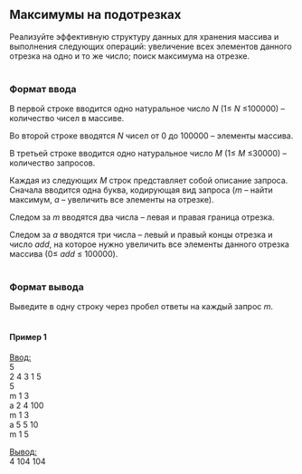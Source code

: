## Максимумы на подотрезках

Реализуйте эффективную структуру данных для хранения массива и выполнения следующих операций: увеличение всех элементов данного отрезка на одно и то же число; поиск максимума на отрезке.
<br></br>
### Формат ввода

В первой строке вводится одно натуральное число _N_ (1≤ _N_ ≤100000) – количество чисел в массиве.

Во второй строке вводятся _N_ чисел от 0 до 100000 – элементы массива.

В третьей строке вводится одно натуральное число _M_ (1≤ _M_ ≤30000) – количество запросов.

Каждая из следующих _M_ строк представляет собой описание запроса. Сначала вводится одна буква, кодирующая вид запроса (_m_ – найти максимум, _a_ – увеличить все элементы на отрезке).

Следом за _m_ вводятся два числа – левая и правая граница отрезка.

Следом за _a_ вводятся три числа – левый и правый концы отрезка и число _add_, на которое нужно увеличить все элементы данного отрезка массива (0≤ _add_ ≤ 100000).
<br></br>
### Формат вывода

Выведите в одну строку через пробел ответы на каждый запрос _m_.
<br></br>
#### Пример 1

<ins>Ввод:</ins><br>
5<br>
2 4 3 1 5<br>
5<br>
m 1 3<br>
a 2 4 100<br>
m 1 3<br>
a 5 5 10<br>
m 1 5<br>

<ins>Вывод:</ins><br>
4 104 104
